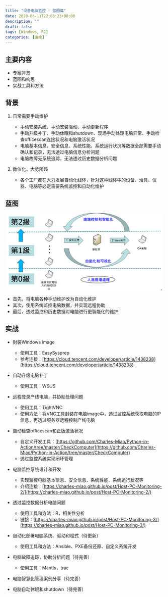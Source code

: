 ```yaml
---
title: "设备电脑监控 - 蓝图篇"
date: 2020-08-11T22:03:23+08:00
description: ""
draft: false
tags: [Windows, PC]
categories: [运维]
---
```

主要内容
---
- 专案背景
- 蓝图和构思
- 实战工具和方法
<!--more-->

背景
---

1. 日常需要手动维护
    
    - 手动安装系统、手动安装驱动、手动更新程序
    - 手动升级补丁、手动休眠和shutdown、现场手动处理电脑异常、手动检查officescan连接状况和电脑激活状况
    - 电脑基本信息、安全信息、系统性能、系统运行状况等数据全部需要手动确认和记录，无法透过电脑信息分析问题
    - 电脑故障无系统追踪，无法透过历史数据分析问题

2. 数位化，大势所趋
    
    - 各个工厂都在大力发展自动化线体，针对这种线体中的设备、治具、仪器、电脑等必定需要系统监控和自动化维护

蓝图
---

![blueprint](https://github.com/Charles-Miao/blog/blob/master/static/Host-PC-Monitoring/blueprint.PNG?raw=true)

- 首先，将电脑各种手动维护改为自动化维护
- 其次，使用系统监控电脑数据，并实现远程协助
- 最后，透过监控和历史数据对电脑进行更智能化的维护

实战
---

- 封装Windows image
    - 使用工具：EasySysprep
    - 参考连接：[https://cloud.tencent.com/developer/article/1438238](https://cloud.tencent.com/developer/article/1438238)

- 自动升级电脑补丁
    - 使用工具：WSUS

- 远程登录产线电脑，并协助处理问题
    - 使用工具：TightVNC
    - 使用方法：将VNC工具封装在电脑image中，透过监控系统获取电脑的IP信息，再透过服务器远程控制产线电脑

- 自动检查officescan和正版激活状况
    - 自定义开发工具：[https://github.com/Charles-Miao/Python-in-Action/tree/master/CheckComputer](https://github.com/Charles-Miao/Python-in-Action/tree/master/CheckComputer)
    - 透过监控系统实现闭环管理

- 电脑监控系统设计和开发
    - 实现监控电脑基本信息、安全信息、系统性能、系统运行状况等
    - 介绍连接：[https://charles-miao.github.io/post/Host-PC-Monitoring-2/](https://charles-miao.github.io/post/Host-PC-Monitoring-2/)

- 透过监控数据分析电脑问题
    - 使用工具和方法：R，相关性分析
    - 链接：[https://charles-miao.github.io/post/Host-PC-Monitoring-3/](https://charles-miao.github.io/post/Host-PC-Monitoring-3/)

- 自动化部署电脑系统、驱动和程式（待更新）
    - 使用工具和方法：Ansible、PXE备份还原、自定义系统开发

- 电脑故障追踪，协助分析问题（待完善）
    - 使用工具：Mantis，trac

- 电脑智慧化管理案例分享（待完善）

- 电脑自动休眠和shutdown（待完善）

